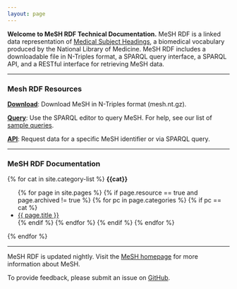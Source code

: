 ```yaml
---
layout: page
---
```


__Welcome to MeSH RDF Technical Documentation.__ MeSH RDF is a linked data representation of [Medical Subject Headings](https://www.nlm.nih.gov/mesh/), a biomedical vocabulary produced by the National Library of Medicine. MeSH RDF includes a downloadable file in N-Triples format, a SPARQL query interface, a SPARQL API, and a RESTful interface for retrieving MeSH data. 

---

### Mesh RDF Resources

[__Download__](https://nlmpubs.nlm.nih.gov/projects/mesh/rdf/): Download MeSH in N-Triples format (mesh.nt.gz).

[__Query__](https://id.nlm.nih.gov/mesh/query): Use the SPARQL editor to query MeSH. For help, see our list of [sample queries](sample-queries).

[__API__](sparql-and-uri-requests): Request data for a specific MeSH identifier or via SPARQL query.

---

### MeSH RDF Documentation

{% for cat in site.category-list %}
__{{cat}}__
 <ul>
   {% for page in site.pages %}
    {% if page.resource == true and page.archived != true %}
     {% for pc in page.categories %}
      {% if pc == cat %}
      <li><a href="{{site.baseurl}}{{ page.url }}">{{ page.title }}</a></li>
      {% endif %}
     {% endfor %}
    {% endif %}  
   {% endfor %}
   </ul>
{% endfor %}

---

MeSH RDF is updated nightly.  Visit the [MeSH homepage](http://www.nlm.nih.gov/mesh/) for more information about MeSH.

To provide feedback, please submit an issue on [GitHub](https://github.com/HHS/meshrdf/issues).


